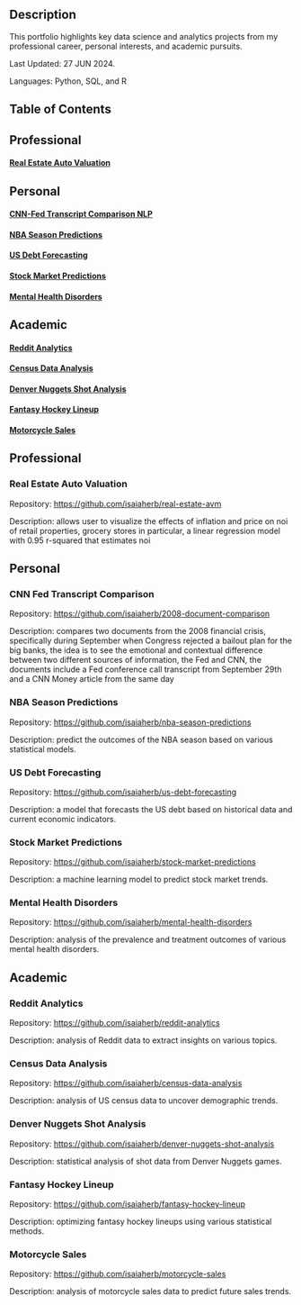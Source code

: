 ## Description
This portfolio highlights key data science and analytics projects from my professional career, personal interests, and academic pursuits.

Last Updated: 27 JUN 2024.

Languages: Python, SQL, and R

## Table of Contents
## Professional
#### [Real Estate Auto Valuation](#real-estate-auto-valuation)
## Personal 
#### [CNN-Fed Transcript Comparison NLP](#cnn-fed-transcript-comparison-nlp)
#### [NBA Season Predictions](#nba-season-predictions)
#### [US Debt Forecasting](#us-debt-forecasting)
#### [Stock Market Predictions](#stock-market-predictions)
#### [Mental Health Disorders](#mental-health-disorders) 
## Academic
#### [Reddit Analytics](#reddit-analytics) 
#### [Census Data Analysis](#census-data-analysis)
#### [Denver Nuggets Shot Analysis](#denver-nuggets-shot-analysis)
#### [Fantasy Hockey Lineup](#fantasy-hockey-lineup)
#### [Motorcycle Sales](#motorcycle-sales)
<!-- toc -->
## Professional

### Real Estate Auto Valuation 
Repository: https://github.com/isaiaherb/real-estate-avm

Description: allows user to visualize the effects of inflation and price on noi of retail properties, grocery stores in particular, a linear regression model with 0.95 r-squared that estimates noi

## Personal

### CNN Fed Transcript Comparison
Repository: https://github.com/isaiaherb/2008-document-comparison

Description: compares two documents from the 2008 financial crisis, specifically during September when Congress rejected a bailout plan for the big banks, the idea is to see the emotional and contextual difference between two different sources of information, the Fed and CNN, the documents include a Fed conference call transcript from September 29th and a CNN Money article from the same day

### NBA Season Predictions 
Repository: https://github.com/isaiaherb/nba-season-predictions

Description: predict the outcomes of the NBA season based on various statistical models.

### US Debt Forecasting
Repository: https://github.com/isaiaherb/us-debt-forecasting

Description: a model that forecasts the US debt based on historical data and current economic indicators.

### Stock Market Predictions
Repository: https://github.com/isaiaherb/stock-market-predictions

Description: a machine learning model to predict stock market trends.

### Mental Health Disorders
Repository: https://github.com/isaiaherb/mental-health-disorders

Description: analysis of the prevalence and treatment outcomes of various mental health disorders.

## Academic

### Reddit Analytics
Repository: https://github.com/isaiaherb/reddit-analytics

Description: analysis of Reddit data to extract insights on various topics.

### Census Data Analysis
Repository: https://github.com/isaiaherb/census-data-analysis

Description: analysis of US census data to uncover demographic trends.

### Denver Nuggets Shot Analysis
Repository: https://github.com/isaiaherb/denver-nuggets-shot-analysis

Description: statistical analysis of shot data from Denver Nuggets games.

### Fantasy Hockey Lineup
Repository: https://github.com/isaiaherb/fantasy-hockey-lineup

Description: optimizing fantasy hockey lineups using various statistical methods.

### Motorcycle Sales
Repository: https://github.com/isaiaherb/motorcycle-sales

Description: analysis of motorcycle sales data to predict future sales trends.
